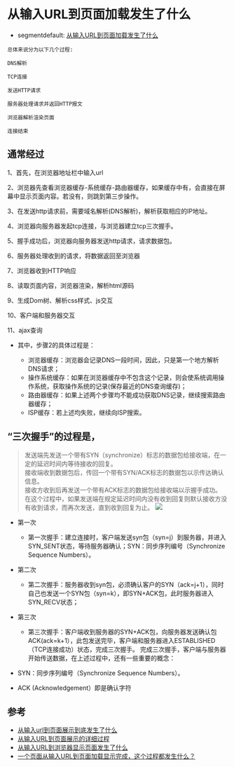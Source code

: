 # 从输入URL到页面加载发生了什么

* segmentdefault: [从输入URL到页面加载发生了什么](https://segmentfault.com/a/1190000006879700)


```
总体来说分为以下几个过程:

DNS解析

TCP连接

发送HTTP请求

服务器处理请求并返回HTTP报文

浏览器解析渲染页面

连接结束
```


##  通常经过

1、首先，在浏览器地址栏中输入url

2、浏览器先查看浏览器缓存-系统缓存-路由器缓存，如果缓存中有，会直接在屏幕中显示页面内容。若没有，则跳到第三步操作。

3、在发送http请求前，需要域名解析(DNS解析)，解析获取相应的IP地址。

4、浏览器向服务器发起tcp连接，与浏览器建立tcp三次握手。

5、握手成功后，浏览器向服务器发送http请求，请求数据包。

6、服务器处理收到的请求，将数据返回至浏览器

7、浏览器收到HTTP响应

8、读取页面内容，浏览器渲染，解析html源码

9、生成Dom树、解析css样式、js交互

10、客户端和服务器交互

11、ajax查询

 

- 其中，步骤2的具体过程是：

  - 浏览器缓存：浏览器会记录DNS一段时间，因此，只是第一个地方解析DNS请求；
  - 操作系统缓存：如果在浏览器缓存中不包含这个记录，则会使系统调用操作系统，获取操作系统的记录(保存最近的DNS查询缓存)；
  - 路由器缓存：如果上述两个步骤均不能成功获取DNS记录，继续搜索路由器缓存；
  - ISP缓存：若上述均失败，继续向ISP搜索。

##  “三次握手”的过程是，
>发送端先发送一个带有SYN（synchronize）标志的数据包给接收端，在一定的延迟时间内等待接收的回复。  
接收端收到数据包后，传回一个带有SYN/ACK标志的数据包以示传达确认信息。  
接收方收到后再发送一个带有ACK标志的数据包给接收端以示握手成功。  
在这个过程中，如果发送端在规定延迟时间内没有收到回复则默认接收方没有收到请求，而再次发送，直到收到回复为止。
![](http://images0.cnblogs.com/blog/622045/201507/020946557039933.png)

- 第一次
  - 第一次握手：建立连接时，客户端发送syn包（syn=j）到服务器，并进入SYN_SENT状态，等待服务器确认；SYN：同步序列编号（Synchronize Sequence Numbers）。
- 第二次
  - 第二次握手：服务器收到syn包，必须确认客户的SYN（ack=j+1），同时自己也发送一个SYN包（syn=k），即SYN+ACK包，此时服务器进入SYN_RECV状态；
- 第三次
  - 第三次握手：客户端收到服务器的SYN+ACK包，向服务器发送确认包ACK(ack=k+1），此包发送完毕，客户端和服务器进入ESTABLISHED（TCP连接成功）状态，完成三次握手。
完成三次握手，客户端与服务器开始传送数据，在上述过程中，还有一些重要的概念：


- SYN：同步序列编号（Synchronize Sequence Numbers）。
- ACK (Acknowledgement）即是确认字符


## 参考
- [从输入url到页面展示到底发生了什么](https://www.jianshu.com/p/23b388f8e5aa)
- [从输入URL到页面展示的详细过程](https://blog.csdn.net/wlk2064819994/article/details/79756669)
- [从输入URL到浏览器显示页面发生了什么](https://www.cnblogs.com/kongxy/p/4615226.html)
- [一个页面从输入URL到页面加载显示完成，这个过程都发生什么？](https://www.cnblogs.com/WaTa/p/5477374.html)
